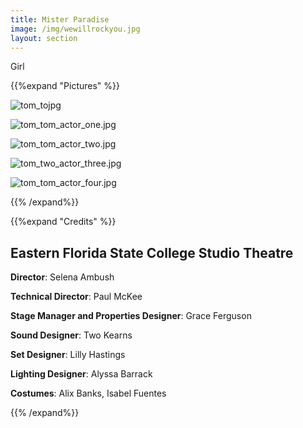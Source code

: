 ```yaml
---
title: Mister Paradise 
image: /img/wewillrockyou.jpg
layout: section
---
```




Girl

{{%expand "Pictures" %}}

![tom_tojpg](/tom_to.jpg)

![tom_tom_actor_one.jpg](/tom_to_actor_one.jpg)

![tom_tom_actor_two.jpg](/tom_to_actor_two.jpg)

![tom_two_actor_three.jpg](/tom_two_actor_three.jpg)

![tom_tom_actor_four.jpg](/tom_to_actor_four.jpg)

{{% /expand%}}

{{%expand "Credits" %}}

## Eastern Florida State College Studio Theatre

**Director**: Selena Ambush

**Technical Director**: Paul McKee

**Stage Manager and Properties Designer**: Grace Ferguson

**Sound Designer**: Two Kearns

**Set Designer**: Lilly Hastings

**Lighting Designer**: Alyssa Barrack

**Costumes**: Alix Banks, Isabel Fuentes

{{% /expand%}}


